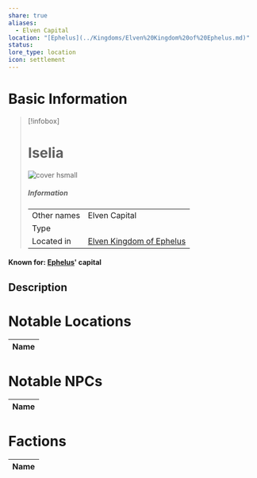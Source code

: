 ```yaml
---
share: true
aliases:
  - Elven Capital
location: "[Ephelus](../Kingdoms/Elven%20Kingdom%20of%20Ephelus.md)"
status: 
lore_type: location
icon: settlement
---
```

# Basic Information
> [!infobox]
> # Iselia
> ![cover hsmall](insertimage.png)
> ##### Information
> |   |  |
> | ---- | ---- |
> | Other names | Elven Capital|
> | Type | 
> | Located in | [Elven Kingdom of Ephelus](../Kingdoms/Elven%20Kingdom%20of%20Ephelus.md)|
#### Known for: [Ephelus](../Kingdoms/Elven%20Kingdom%20of%20Ephelus.md)' capital
## Description
# Notable Locations
| Name |
| ---- |

# Notable NPCs
| Name |
| ---- |

# Factions
| Name |
| ---- |
